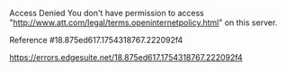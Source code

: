 Access Denied
You don't have permission to access "http://www.att.com/legal/terms.openinternetpolicy.html" on this server.

Reference #18.875ed617.1754318767.222092f4

https://errors.edgesuite.net/18.875ed617.1754318767.222092f4